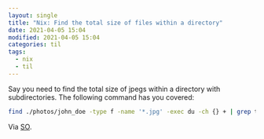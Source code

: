 ```yaml
---
layout: single
title: "Nix: Find the total size of files within a directory"
date: 2021-04-05 15:04
modified: 2021-04-05 15:04
categories: til
tags:
  - nix
  - til
---
```


Say you need to find the total size of jpegs within a directory with subdirectories.
The following command has you covered:

```bash
find ./photos/john_doe -type f -name '*.jpg' -exec du -ch {} + | grep total$
```

Via [SO](https://unix.stackexchange.com/a/41552/198328).
